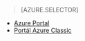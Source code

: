 > [AZURE.SELECTOR]
- [Azure Portal](../articles/storage/storage-create-storage-account.md)
- [Portál Azure Classic](../articles/storage/storage-create-storage-account-classic-portal.md)



<!--HONumber=Aug16_HO4-->


